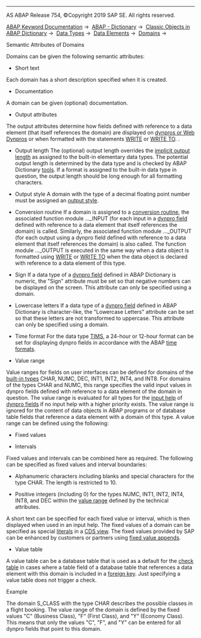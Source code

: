   

* * *

AS ABAP Release 754, ©Copyright 2019 SAP SE. All rights reserved.

[ABAP Keyword Documentation](https://help.sap.com/doc/abapdocu_754_index_htm/7.54/en-US/abenabap.htm) →  [ABAP - Dictionary](https://help.sap.com/doc/abapdocu_754_index_htm/7.54/en-US/abenabap_dictionary.htm) →  [Classic Objects in ABAP Dictionary](https://help.sap.com/doc/abapdocu_754_index_htm/7.54/en-US/abenddic_classical_objects.htm) →  [Data Types](https://help.sap.com/doc/abapdocu_754_index_htm/7.54/en-US/abenddic_data_types.htm) →  [Data Elements](https://help.sap.com/doc/abapdocu_754_index_htm/7.54/en-US/abenddic_data_elements.htm) →  [Domains](https://help.sap.com/doc/abapdocu_754_index_htm/7.54/en-US/abenddic_domains.htm) → 

Semantic Attributes of Domains

Domains can be given the following semantic attributes:

-   Short text

Each domain has a short description specified when it is created.

-   Documentation

A domain can be given (optional) documentation.

-   Output attributes

The output attributes determine how fields defined with reference to a data element (that itself references the domain) are displayed on [dynpros or Web Dynpros](https://help.sap.com/doc/abapdocu_754_index_htm/7.54/en-US/abendynpro_glosry.htm "Glossary Entry") or when formatted with the statements [WRITE](https://help.sap.com/doc/abapdocu_754_index_htm/7.54/en-US/abapwrite-.htm) or [WRITE TO](https://help.sap.com/doc/abapdocu_754_index_htm/7.54/en-US/abapwrite_to.htm). .

-   Output length
    The (optional) output length overrides the [implicit output length](https://help.sap.com/doc/abapdocu_754_index_htm/7.54/en-US/abenwrite_output_length.htm) as assigned to the built-in elementary data types. The potential output length is determined by the data type and is checked by ABAP Dictionary [tools](https://help.sap.com/doc/abapdocu_754_index_htm/7.54/en-US/abenddic_tools.htm). If a format is assigned to the built-in data type in question, the output length should be long enough for all formatting characters.

-   Output style
    A domain with the type of a decimal floating point number must be assigned an [output style](https://help.sap.com/doc/abapdocu_754_index_htm/7.54/en-US/abenddic_decimal_floating_point.htm).

-   Conversion routine
    If a domain is assigned to a [conversion routine](https://help.sap.com/doc/abapdocu_754_index_htm/7.54/en-US/abenconversion_routine_glosry.htm "Glossary Entry"), the associated function module ...\_INPUT (for each input in a [dynpro field](https://help.sap.com/doc/abapdocu_754_index_htm/7.54/en-US/abendynpro_field_glosry.htm "Glossary Entry") defined with reference to a data element that itself references the domain) is called. Similarly, the associated function module ...\_OUTPUT (for each output using a dynpro field defined with reference to a data element that itself references the domain) is also called. The function module ...\_OUTPUT is executed in the same way when a data object is formatted using [WRITE](https://help.sap.com/doc/abapdocu_754_index_htm/7.54/en-US/abapwrite-.htm) or [WRITE TO](https://help.sap.com/doc/abapdocu_754_index_htm/7.54/en-US/abapwrite_to.htm) when the data object is declared with reference to a data element of this type.
    

-   Sign
    If a data type of a [dynpro field](https://help.sap.com/doc/abapdocu_754_index_htm/7.54/en-US/abendynpro_field_glosry.htm "Glossary Entry") defined in ABAP Dictionary is numeric, the "Sign" attribute must be set so that negative numbers can be displayed on the screen. This attribute can only be specified using a domain.

-   Lowercase letters
    If a data type of a [dynpro field](https://help.sap.com/doc/abapdocu_754_index_htm/7.54/en-US/abendynpro_field_glosry.htm "Glossary Entry") defined in ABAP Dictionary is character-like, the "Lowercase Letters" attribute can be set so that these letters are not transformed to uppercase. This attribute can only be specified using a domain.

-   Time format
    For the data type [TIMS](https://help.sap.com/doc/abapdocu_754_index_htm/7.54/en-US/abenddic_builtin_types.htm), a 24-hour or 12-hour format can be set for displaying dynpro fields in accordance with the ABAP [time formats](https://help.sap.com/doc/abapdocu_754_index_htm/7.54/en-US/abentime_formats.htm).

-   Value range

Value ranges for fields on user interfaces can be defined for domains of the [built-in types](https://help.sap.com/doc/abapdocu_754_index_htm/7.54/en-US/abenddic_builtin_types.htm) CHAR, NUMC, DEC, INT1, INT2, INT4, and INT8. For domains of the types CHAR and NUMC, this range specifies the valid input values in dynpro fields defined with reference to a data element of the domain in question. The value range is evaluated for all types for the [input help](https://help.sap.com/doc/abapdocu_754_index_htm/7.54/en-US/abeninput_help_glosry.htm "Glossary Entry") of [dynpro fields](https://help.sap.com/doc/abapdocu_754_index_htm/7.54/en-US/abendynpro_field_glosry.htm "Glossary Entry") if no input help with a higher priority exists. The value range is ignored for the content of data objects in ABAP programs or of database table fields that reference a data element with a domain of this type. A value range can be defined using the following:

-   Fixed values

-   Intervals

Fixed values and intervals can be combined here as required. The following can be specified as fixed values and interval boundaries:

-   Alphanumeric characters including blanks and special characters for the type CHAR. The length is restricted to 10.

-   Positive integers (including 0) for the types NUMC, INT1, INT2, INT4, INT8, and DEC within the [value range](https://help.sap.com/doc/abapdocu_754_index_htm/7.54/en-US/abenddic_builtin_types.htm) defined by the technical attributes.

A short text can be specified for each fixed value or interval, which is then displayed when used in an input help. The fixed values of a domain can be specified as special [literals](https://help.sap.com/doc/abapdocu_754_index_htm/7.54/en-US/abencds_f1_literal.htm) in a [CDS view](https://help.sap.com/doc/abapdocu_754_index_htm/7.54/en-US/abencds_view_glosry.htm "Glossary Entry"). The fixed values provided by SAP can be enhanced by customers or partners using [fixed value appends](https://help.sap.com/doc/abapdocu_754_index_htm/7.54/en-US/abenddic_fixed_value_appends.htm).

-   Value table

A value table can be a database table that is used as a default for the [check table](https://help.sap.com/doc/abapdocu_754_index_htm/7.54/en-US/abenddic_database_tables_checktab.htm) in cases where a table field of a database table that references a data element with this domain is included in a [foreign key](https://help.sap.com/doc/abapdocu_754_index_htm/7.54/en-US/abenddic_database_tables_forkey.htm). Just specifying a value table does not trigger a check.

Example

The domain S\_CLASS with the type CHAR describes the possible classes in a flight booking. The value range of the domain is defined by the fixed values "C" (Business Class), "F“ (First Class), and "Y“ (Economy Class). This means that only the values "C", "F", and "Y" can be entered for all dynpro fields that point to this domain.